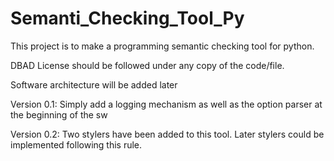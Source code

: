# Semanti_Checking_Tool_Py
This project is to make a programming semantic checking tool for python.

DBAD License should be followed under any copy of the code/file.

Software architecture will be added later

Version 0.1: Simply add a logging mechanism as well as the option parser at the beginning of the sw

Version 0.2: Two stylers have been added to this tool. Later stylers could be implemented following this rule.

